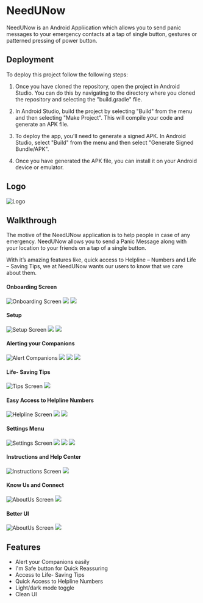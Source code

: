 
# NeedUNow

NeedUNow is an Android Appliication which allows you to send panic messages to your emergency contacts at a tap of single button, gestures or patterned pressing of power button.




## Deployment

To deploy this project follow the following steps:

1. Once you have cloned the repository, open the project in Android Studio. You can do this by navigating to the directory where you cloned the repository and selecting the "build.gradle" file.

2. In Android Studio, build the project by selecting "Build" from the menu and then selecting "Make Project". This will compile your code and generate an APK file.

3. To deploy the app, you'll need to generate a signed APK. In Android Studio, select "Build" from the menu and then select "Generate Signed Bundle/APK".

4. Once you have generated the APK file, you can install it on your Android device or emulator. 




## Logo

![Logo](https://github.com/aqsashaikh01/needunow/blob/master/NeedUNow%20-%20Solution%20Challenge%20'23.png)




## Walkthrough

The motive of the NeedUNow application is to help people in case of any emergency. NeedUNow allows you to send a Panic Message along with your location to your friends on a tap of a single button.

With it’s amazing features like, quick access to Helpline – Numbers and Life – Saving Tips, we at  NeedUNow wants our users to know that we care about them.

#### Onboarding Screen
![Onboarding Screen](https://github.com/aqsashaikh01/needunow/blob/master/Onboard1.jpg)
![](https://github.com/aqsashaikh01/needunow/blob/master/Onboard2.jpg)
![](https://github.com/aqsashaikh01/needunow/blob/master/Onboard3.jpg)


#### Setup

![Setup Screen](https://github.com/aqsashaikh01/needunow/blob/master/setup1.jpg)
![](https://github.com/aqsashaikh01/needunow/blob/master/setup2.jpg)
![](https://github.com/aqsashaikh01/needunow/blob/master/setup3.jpg)


#### Alerting your Companions

![Alert Companions](https://github.com/aqsashaikh01/needunow/blob/master/Picture4.jpg)
![](https://github.com/aqsashaikh01/needunow/blob/master/main1.jpg)
![](https://github.com/aqsashaikh01/needunow/blob/master/main2.jpg)
![](https://github.com/aqsashaikh01/needunow/blob/master/main3.jpg)


#### Life- Saving Tips

![Tips Screen](https://github.com/aqsashaikh01/needunow/blob/master/tips1.jpg)
![](https://github.com/aqsashaikh01/needunow/blob/master/tips2.jpg)


#### Easy Access to Helpline Numbers

![Helpline Screen](https://github.com/aqsashaikh01/needunow/blob/master/help1.jpg)
![](https://github.com/aqsashaikh01/needunow/blob/master/help2.jpg)
![](https://github.com/aqsashaikh01/needunow/blob/master/help3.jpg)


#### Settings Menu

![Settings Screen](https://github.com/aqsashaikh01/needunow/blob/master/settings.jpg)
![](https://github.com/aqsashaikh01/needunow/blob/master/settings1.jpg)
![](https://github.com/aqsashaikh01/needunow/blob/master/settings2.jpg)
![](https://github.com/aqsashaikh01/needunow/blob/master/settings3.jpg)


#### Instructions and Help Center

![Instructions Screen](https://github.com/aqsashaikh01/needunow/blob/master/helpcenter1.jpg)
![](https://github.com/aqsashaikh01/needunow/blob/master/helpcenter2.jpg)


#### Know Us and Connect
![AboutUs Screen](https://github.com/aqsashaikh01/needunow/blob/master/aboutus.jpg)
![](https://github.com/aqsashaikh01/needunow/blob/master/feedback.jpg)


#### Better UI
![AboutUs Screen](https://github.com/aqsashaikh01/needunow/blob/master/ui1.jpg)
![](https://github.com/aqsashaikh01/needunow/blob/master/ui2.jpg)
















## Features

- Alert your Companions easily
- I'm Safe button for Quick Reassuring
- Access to Life- Saving Tips
- Quick Access to Helpline Numbers
- Light/dark mode toggle
- Clean UI

